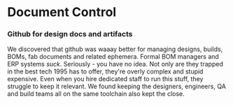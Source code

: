 # Document Control

### Github for design docs and artifacts

We discovered that github was waaay better for managing designs, builds, BOMs, fab documents and related ephemera. Formal BOM managers and ERP systems *suck*. Seriously - you have no idea. Not only are they trapped in the best tech 1995 has to offer, they're overly complex and stupid expensive. Even when you hire dedicated staff to run this stuff, they struggle to keep it relevant. We found keeping the designers, engineers, QA and build teams all on the same toolchain also kept the close.